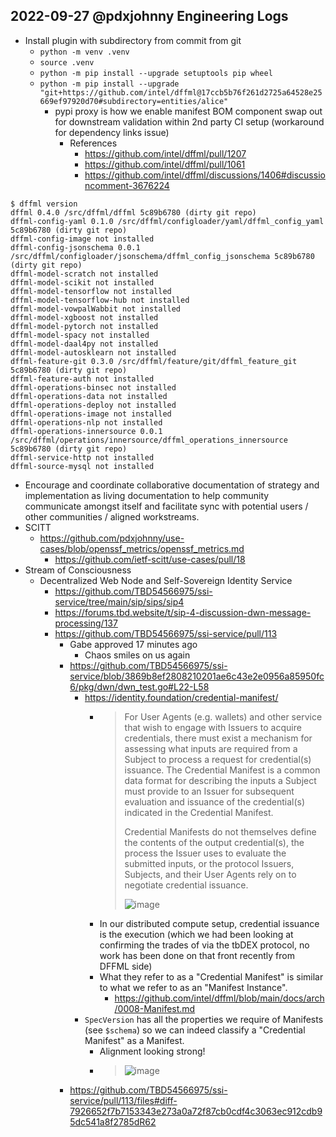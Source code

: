 ## 2022-09-27 @pdxjohnny Engineering Logs

- Install plugin with subdirectory from commit from git
  - `python -m venv .venv`
  - `source .venv`
  - `python -m pip install --upgrade setuptools pip wheel`
  - `python -m pip install --upgrade "git+https://github.com/intel/dffml@17ccb5b76f261d2725a64528e25669ef97920d70#subdirectory=entities/alice"`
    - pypi proxy is how we enable manifest BOM component swap out for downstream validation within 2nd party CI setup (workaround for dependency links issue)
      - References
        - https://github.com/intel/dffml/pull/1207
        - https://github.com/intel/dffml/pull/1061
        - https://github.com/intel/dffml/discussions/1406#discussioncomment-3676224

```
$ dffml version
dffml 0.4.0 /src/dffml/dffml 5c89b6780 (dirty git repo)
dffml-config-yaml 0.1.0 /src/dffml/configloader/yaml/dffml_config_yaml 5c89b6780 (dirty git repo)
dffml-config-image not installed
dffml-config-jsonschema 0.0.1 /src/dffml/configloader/jsonschema/dffml_config_jsonschema 5c89b6780 (dirty git repo)
dffml-model-scratch not installed
dffml-model-scikit not installed
dffml-model-tensorflow not installed
dffml-model-tensorflow-hub not installed
dffml-model-vowpalWabbit not installed
dffml-model-xgboost not installed
dffml-model-pytorch not installed
dffml-model-spacy not installed
dffml-model-daal4py not installed
dffml-model-autosklearn not installed
dffml-feature-git 0.3.0 /src/dffml/feature/git/dffml_feature_git 5c89b6780 (dirty git repo)
dffml-feature-auth not installed
dffml-operations-binsec not installed
dffml-operations-data not installed
dffml-operations-deploy not installed
dffml-operations-image not installed
dffml-operations-nlp not installed
dffml-operations-innersource 0.0.1 /src/dffml/operations/innersource/dffml_operations_innersource 5c89b6780 (dirty git repo)
dffml-service-http not installed
dffml-source-mysql not installed
```

- Encourage and coordinate collaborative documentation of strategy and implementation as living documentation to help community communicate amongst itself and facilitate sync with potential users / other communities / aligned workstreams.
- SCITT
  - https://github.com/pdxjohnny/use-cases/blob/openssf_metrics/openssf_metrics.md
    - https://github.com/ietf-scitt/use-cases/pull/18
- Stream of Consciousness
  - Decentralized Web Node and Self-Sovereign Identity Service
    - https://github.com/TBD54566975/ssi-service/tree/main/sip/sips/sip4
    - https://forums.tbd.website/t/sip-4-discussion-dwn-message-processing/137
    - https://github.com/TBD54566975/ssi-service/pull/113
      - Gabe approved 17 minutes ago
        - Chaos smiles on us again
      - https://github.com/TBD54566975/ssi-service/blob/3869b8ef2808210201ae6c43e2e0956a85950fc6/pkg/dwn/dwn_test.go#L22-L58
        - https://identity.foundation/credential-manifest/
          - > For User Agents (e.g. wallets) and other service that wish to engage with Issuers to acquire credentials, there must exist a mechanism for assessing what inputs are required from a Subject to process a request for credential(s) issuance. The Credential Manifest is a common data format for describing the inputs a Subject must provide to an Issuer for subsequent evaluation and issuance of the credential(s) indicated in the Credential Manifest.
            >
            > Credential Manifests do not themselves define the contents of the output credential(s), the process the Issuer uses to evaluate the submitted inputs, or the protocol Issuers, Subjects, and their User Agents rely on to negotiate credential issuance.
            > 
            > ![image](https://user-images.githubusercontent.com/5950433/192642680-627f9da6-ebb1-45b6-9872-7202e8b3fcaf.png)
          - In our distributed compute setup, credential issuance is the execution (which we had been looking at confirming the trades of via the tbDEX protocol, no work has been done on that front recently from DFFML side)
          - What they refer to as a "Credential Manifest" is similar to what we refer to as an "Manifest Instance".
            - https://github.com/intel/dffml/blob/main/docs/arch/0008-Manifest.md
        - `SpecVersion` has all the properties we require of Manifests (see `$schema`) so we can indeed classify a "Credential Manifest" as a Manifest.
          - Alignment looking strong!
          - > ![image](https://user-images.githubusercontent.com/5950433/192644284-3cf55d65-ca00-4c25-98fa-babf1bfd945d.png)
      - https://github.com/TBD54566975/ssi-service/pull/113/files#diff-7926652f7b7153343e273a0a72f87cb0cdf4c3063ec912cdb95dc541a8f2785dR62